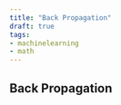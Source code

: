 ```yaml
---
title: "Back Propagation"
draft: true
tags:
- machinelearning
- math
---
```


## Back Propagation




